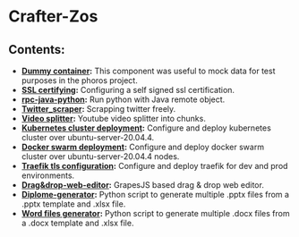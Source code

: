 # Crafter-Zos



## Contents:

 - **[Dummy container](dummy_container/):** This component was useful to mock data for test purposes in the phoros project.
 - **[SSL certifying](ssl_certifying/):** Configuring a self signed ssl certification.
 - **[rpc-java-python](rpc-java-python/):** Run python with Java remote object.
 - **[Twitter_scraper](twitter_scraper/):** Scrapping twitter freely.
 - **[Video splitter](video_splitter/):** Youtube video splitter into chunks.
 - **[Kubernetes cluster deployment](kubernetes-cluster-ubuntu-server-20.04.4-config/):**  Configure and deploy kubernetes cluster over ubuntu-server-20.04.4.
 - **[Docker swarm deployment](docker-swarm/):**  Configure and deploy docker swarm cluster over ubuntu-server-20.04.4 nodes.
 - **[Traefik tls configuration](reverse-proxy-traefik/):**  Configure and deploy traefik for dev and prod environments.
- **[Drag&drop-web-editor](drag&drop-web-editor/):** GrapesJS based drag & drop web editor.
- **[Diplome-generator](diplome-generator/):** Python script to generate multiple .pptx files from a .pptx template and .xlsx file.
- **[Word files generator](word-pattern-remplacement/):** Python script to generate multiple .docx files from a .docx template and .xlsx file.






